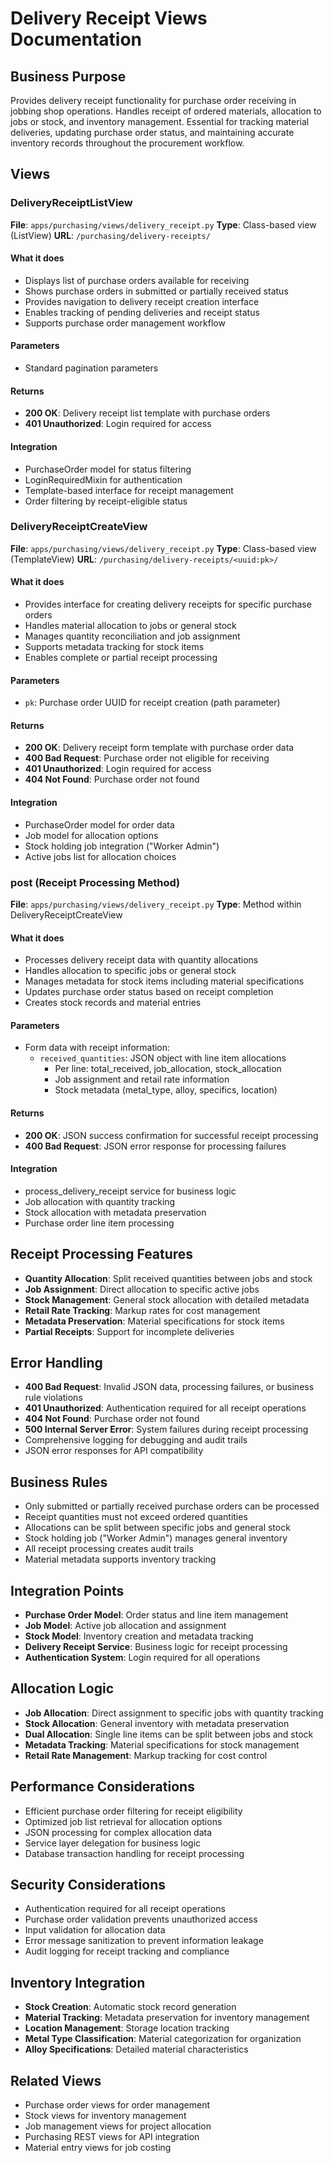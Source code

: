 # Delivery Receipt Views Documentation

## Business Purpose
Provides delivery receipt functionality for purchase order receiving in jobbing shop operations. Handles receipt of ordered materials, allocation to jobs or stock, and inventory management. Essential for tracking material deliveries, updating purchase order status, and maintaining accurate inventory records throughout the procurement workflow.

## Views

### DeliveryReceiptListView
**File**: `apps/purchasing/views/delivery_receipt.py`
**Type**: Class-based view (ListView)
**URL**: `/purchasing/delivery-receipts/`

#### What it does
- Displays list of purchase orders available for receiving
- Shows purchase orders in submitted or partially received status
- Provides navigation to delivery receipt creation interface
- Enables tracking of pending deliveries and receipt status
- Supports purchase order management workflow

#### Parameters
- Standard pagination parameters

#### Returns
- **200 OK**: Delivery receipt list template with purchase orders
- **401 Unauthorized**: Login required for access

#### Integration
- PurchaseOrder model for status filtering
- LoginRequiredMixin for authentication
- Template-based interface for receipt management
- Order filtering by receipt-eligible status

### DeliveryReceiptCreateView
**File**: `apps/purchasing/views/delivery_receipt.py`
**Type**: Class-based view (TemplateView)
**URL**: `/purchasing/delivery-receipts/<uuid:pk>/`

#### What it does
- Provides interface for creating delivery receipts for specific purchase orders
- Handles material allocation to jobs or general stock
- Manages quantity reconciliation and job assignment
- Supports metadata tracking for stock items
- Enables complete or partial receipt processing

#### Parameters
- `pk`: Purchase order UUID for receipt creation (path parameter)

#### Returns
- **200 OK**: Delivery receipt form template with purchase order data
- **400 Bad Request**: Purchase order not eligible for receiving
- **401 Unauthorized**: Login required for access
- **404 Not Found**: Purchase order not found

#### Integration
- PurchaseOrder model for order data
- Job model for allocation options
- Stock holding job integration ("Worker Admin")
- Active jobs list for allocation choices

### post (Receipt Processing Method)
**File**: `apps/purchasing/views/delivery_receipt.py`
**Type**: Method within DeliveryReceiptCreateView

#### What it does
- Processes delivery receipt data with quantity allocations
- Handles allocation to specific jobs or general stock
- Manages metadata for stock items including material specifications
- Updates purchase order status based on receipt completion
- Creates stock records and material entries

#### Parameters
- Form data with receipt information:
  - `received_quantities`: JSON object with line item allocations
    - Per line: total_received, job_allocation, stock_allocation
    - Job assignment and retail rate information
    - Stock metadata (metal_type, alloy, specifics, location)

#### Returns
- **200 OK**: JSON success confirmation for successful receipt processing
- **400 Bad Request**: JSON error response for processing failures

#### Integration
- process_delivery_receipt service for business logic
- Job allocation with quantity tracking
- Stock allocation with metadata preservation
- Purchase order line item processing

## Receipt Processing Features
- **Quantity Allocation**: Split received quantities between jobs and stock
- **Job Assignment**: Direct allocation to specific active jobs
- **Stock Management**: General stock allocation with detailed metadata
- **Retail Rate Tracking**: Markup rates for cost management
- **Metadata Preservation**: Material specifications for stock items
- **Partial Receipts**: Support for incomplete deliveries

## Error Handling
- **400 Bad Request**: Invalid JSON data, processing failures, or business rule violations
- **401 Unauthorized**: Authentication required for all receipt operations
- **404 Not Found**: Purchase order not found
- **500 Internal Server Error**: System failures during receipt processing
- Comprehensive logging for debugging and audit trails
- JSON error responses for API compatibility

## Business Rules
- Only submitted or partially received purchase orders can be processed
- Receipt quantities must not exceed ordered quantities
- Allocations can be split between specific jobs and general stock
- Stock holding job ("Worker Admin") manages general inventory
- All receipt processing creates audit trails
- Material metadata supports inventory tracking

## Integration Points
- **Purchase Order Model**: Order status and line item management
- **Job Model**: Active job allocation and assignment
- **Stock Model**: Inventory creation and metadata tracking
- **Delivery Receipt Service**: Business logic for receipt processing
- **Authentication System**: Login required for all operations

## Allocation Logic
- **Job Allocation**: Direct assignment to specific jobs with quantity tracking
- **Stock Allocation**: General inventory with metadata preservation
- **Dual Allocation**: Single line items can be split between jobs and stock
- **Metadata Tracking**: Material specifications for stock management
- **Retail Rate Management**: Markup tracking for cost control

## Performance Considerations
- Efficient purchase order filtering for receipt eligibility
- Optimized job list retrieval for allocation options
- JSON processing for complex allocation data
- Service layer delegation for business logic
- Database transaction handling for receipt processing

## Security Considerations
- Authentication required for all receipt operations
- Purchase order validation prevents unauthorized access
- Input validation for allocation data
- Error message sanitization to prevent information leakage
- Audit logging for receipt tracking and compliance

## Inventory Integration
- **Stock Creation**: Automatic stock record generation
- **Material Tracking**: Metadata preservation for inventory management
- **Location Management**: Storage location tracking
- **Metal Type Classification**: Material categorization for organization
- **Alloy Specifications**: Detailed material characteristics

## Related Views
- Purchase order views for order management
- Stock views for inventory management
- Job management views for project allocation
- Purchasing REST views for API integration
- Material entry views for job costing